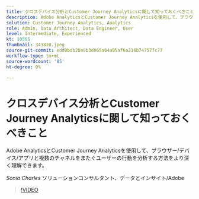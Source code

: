 ```yaml
---
title: クロスデバイス分析とCustomer Journey Analyticsに関して知っておくべきこと
description: Adobe AnalyticsとCustomer Journey Analyticsを使用して、ブラウザー/デバイス/アプリと複数のチャネルをまたぐユーザーの行動を分析する方法をより深く理解できます。
solution: Customer Journey Analytics, Analytics
role: Admin, Data Architect, Data Engineer, User
level: Intermediate, Experienced
kt: 10565
thumbnail: 343820.jpeg
source-git-commit: edd0bdb28a9b3d065a64a95af6a216b747577c77
workflow-type: tm+mt
source-wordcount: '85'
ht-degree: 0%

---
```


# クロスデバイス分析とCustomer Journey Analyticsに関して知っておくべきこと

Adobe AnalyticsとCustomer Journey Analyticsを使用して、ブラウザー/デバイス/アプリと複数のチャネルをまたぐユーザーの行動を分析する方法をより深く理解できます。

*Sonia Charles* ソリューションコンサルタント、データとインサイト/Adobe

>[!VIDEO](https://video.tv.adobe.com/v/343820/?quality=12&learn=on)
